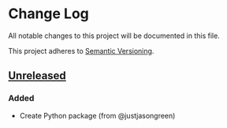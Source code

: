# Change Log

All notable changes to this project will be documented in this file.

This project adheres to [Semantic Versioning](http://semver.org/).

## [Unreleased]
### Added
- Create Python package (from @justjasongreen)

[Unreleased]: https://github.com/justjasongreen/punters_client
